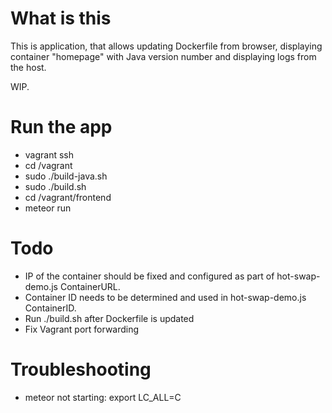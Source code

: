 What is this
============
This is application, that allows updating Dockerfile from browser, displaying container "homepage" with Java version number
and displaying logs from the host.

WIP.

Run the app
===========
- vagrant ssh
- cd /vagrant
- sudo ./build-java.sh
- sudo ./build.sh
- cd /vagrant/frontend
- meteor run

Todo
====
- IP of the container should be fixed and configured as part of hot-swap-demo.js ContainerURL.
- Container ID needs to be determined and used in hot-swap-demo.js ContainerID.
- Run ./build.sh after Dockerfile is updated
- Fix Vagrant port forwarding

Troubleshooting
===============
- meteor not starting: export LC_ALL=C

